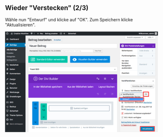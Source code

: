## Wieder "Verstecken" (2/3)

Wähle nun "Entwurf" und klicke auf "OK". Zum Speichern klicke "Aktualisieren".

![image](./assets/unpublish_select.jpg)
